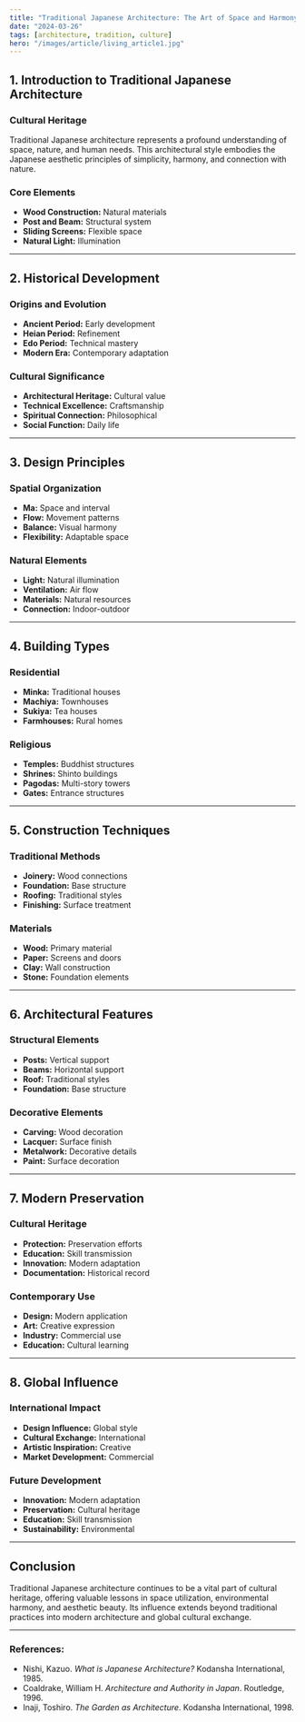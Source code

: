 ```yaml
---
title: "Traditional Japanese Architecture: The Art of Space and Harmony"
date: "2024-03-26"
tags: [architecture, tradition, culture]
hero: "/images/article/living_article1.jpg"
---
```


## 1. Introduction to Traditional Japanese Architecture

### **Cultural Heritage**

Traditional Japanese architecture represents a profound understanding of space, nature, and human needs. This architectural style embodies the Japanese aesthetic principles of simplicity, harmony, and connection with nature.

### **Core Elements**

* **Wood Construction:** Natural materials
* **Post and Beam:** Structural system
* **Sliding Screens:** Flexible space
* **Natural Light:** Illumination

---

## 2. Historical Development

### **Origins and Evolution**

* **Ancient Period:** Early development
* **Heian Period:** Refinement
* **Edo Period:** Technical mastery
* **Modern Era:** Contemporary adaptation

### **Cultural Significance**

* **Architectural Heritage:** Cultural value
* **Technical Excellence:** Craftsmanship
* **Spiritual Connection:** Philosophical
* **Social Function:** Daily life

---

## 3. Design Principles

### **Spatial Organization**

* **Ma:** Space and interval
* **Flow:** Movement patterns
* **Balance:** Visual harmony
* **Flexibility:** Adaptable space

### **Natural Elements**

* **Light:** Natural illumination
* **Ventilation:** Air flow
* **Materials:** Natural resources
* **Connection:** Indoor-outdoor

---

## 4. Building Types

### **Residential**

* **Minka:** Traditional houses
* **Machiya:** Townhouses
* **Sukiya:** Tea houses
* **Farmhouses:** Rural homes

### **Religious**

* **Temples:** Buddhist structures
* **Shrines:** Shinto buildings
* **Pagodas:** Multi-story towers
* **Gates:** Entrance structures

---

## 5. Construction Techniques

### **Traditional Methods**

* **Joinery:** Wood connections
* **Foundation:** Base structure
* **Roofing:** Traditional styles
* **Finishing:** Surface treatment

### **Materials**

* **Wood:** Primary material
* **Paper:** Screens and doors
* **Clay:** Wall construction
* **Stone:** Foundation elements

---

## 6. Architectural Features

### **Structural Elements**

* **Posts:** Vertical support
* **Beams:** Horizontal support
* **Roof:** Traditional styles
* **Foundation:** Base structure

### **Decorative Elements**

* **Carving:** Wood decoration
* **Lacquer:** Surface finish
* **Metalwork:** Decorative details
* **Paint:** Surface decoration

---

## 7. Modern Preservation

### **Cultural Heritage**

* **Protection:** Preservation efforts
* **Education:** Skill transmission
* **Innovation:** Modern adaptation
* **Documentation:** Historical record

### **Contemporary Use**

* **Design:** Modern application
* **Art:** Creative expression
* **Industry:** Commercial use
* **Education:** Cultural learning

---

## 8. Global Influence

### **International Impact**

* **Design Influence:** Global style
* **Cultural Exchange:** International
* **Artistic Inspiration:** Creative
* **Market Development:** Commercial

### **Future Development**

* **Innovation:** Modern adaptation
* **Preservation:** Cultural heritage
* **Education:** Skill transmission
* **Sustainability:** Environmental

---

## Conclusion

Traditional Japanese architecture continues to be a vital part of cultural heritage, offering valuable lessons in space utilization, environmental harmony, and aesthetic beauty. Its influence extends beyond traditional practices into modern architecture and global cultural exchange.

---

### **References:**

* Nishi, Kazuo. *What is Japanese Architecture?* Kodansha International, 1985.
* Coaldrake, William H. *Architecture and Authority in Japan*. Routledge, 1996.
* Inaji, Toshiro. *The Garden as Architecture*. Kodansha International, 1998.
